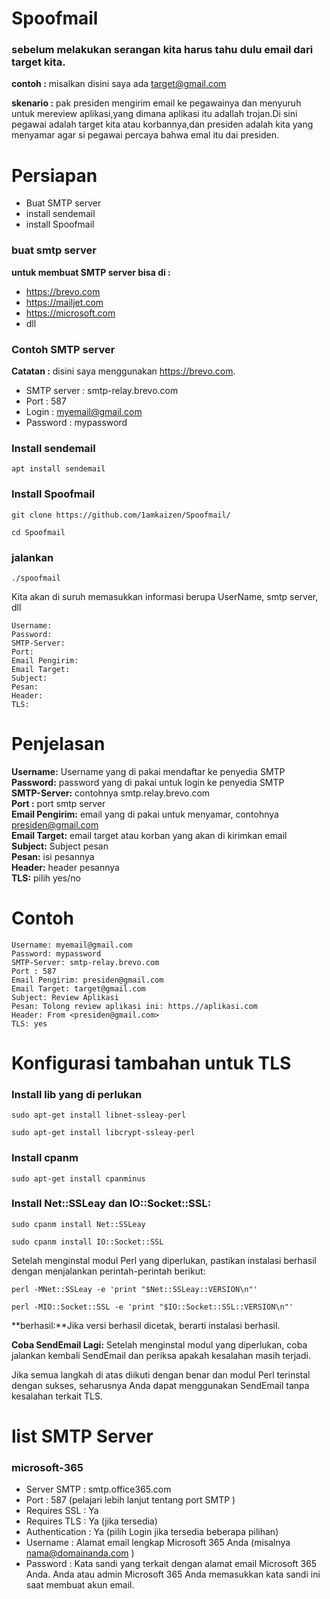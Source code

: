 # Spoofmail

### sebelum melakukan serangan kita harus tahu dulu email dari target kita.
**contoh :** misalkan disini saya ada target@gmail.com

**skenario :** pak presiden mengirim email ke pegawainya dan menyuruh untuk mereview aplikasi,yang dimana aplikasi itu adallah trojan.Di sini pegawai adalah target kita atau korbannya,dan presiden adalah kita yang menyamar agar si pegawai percaya bahwa emal itu dai presiden. 

# Persiapan
- Buat SMTP server
- install sendemail
- install Spoofmail

### buat smtp server
**untuk membuat SMTP server bisa di :**
- https://brevo.com
- https://mailjet.com
- https://microsoft.com
- dll

### Contoh SMTP server
  
  **Catatan :** disini saya menggunakan https://brevo.com.
 
- SMTP server  : smtp-relay.brevo.com
- Port : 587
- Login : myemail@gmail.com
- Password : mypassword

### Install sendemail
```
apt install sendemail
```
### Install Spoofmail
```
git clone https://github.com/1amkaizen/Spoofmail/
```
```
cd Spoofmail
```
### jalankan
```
./spoofmail
```

Kita akan di suruh memasukkan informasi berupa UserName, smtp server, dll
```
Username: 
Password: 
SMTP-Server:
Port:
Email Pengirim: 
Email Target: 
Subject:  
Pesan: 
Header:
TLS:
```

# Penjelasan

**Username:** Username yang di pakai mendaftar ke penyedia SMTP<br>
**Password:** password yang di pakai untuk login ke penyedia SMTP<br>
**SMTP-Server:** contohnya smtp.relay.brevo.com<br>
**Port :** port smtp server<br>
**Email Pengirim:** email yang di pakai untuk menyamar, contohnya presiden@gmail.com<br>
**Email Target:** email target atau korban yang akan di kirimkan email<br>
**Subject:**  Subject pesan<br>
**Pesan:** isi pesannya<br>
**Header:** header pesannya<br>
**TLS:** pilih yes/no


# Contoh
```
Username: myemail@gmail.com
Password: mypassword
SMTP-Server: smtp-relay.brevo.com
Port : 587
Email Pengirim: presiden@gmail.com
Email Target: target@gmail.com
Subject: Review Aplikasi
Pesan: Tolong review aplikasi ini: https.//aplikasi.com
Header: From <presiden@gmail.com>
TLS: yes
```

# Konfigurasi tambahan untuk TLS

### Install lib yang di perlukan

```
sudo apt-get install libnet-ssleay-perl
```
```
sudo apt-get install libcrypt-ssleay-perl
```

### Install cpanm
```
sudo apt-get install cpanminus
```

### Install Net::SSLeay dan IO::Socket::SSL: 

```
sudo cpanm install Net::SSLeay
```

```
sudo cpanm install IO::Socket::SSL
```

Setelah menginstal modul Perl yang diperlukan, pastikan instalasi berhasil dengan menjalankan perintah-perintah berikut: 

```
perl -MNet::SSLeay -e 'print "$Net::SSLeay::VERSION\n"'
```

```
perl -MIO::Socket::SSL -e 'print "$IO::Socket::SSL::VERSION\n"'
```
**berhasil:**Jika versi berhasil dicetak, berarti instalasi berhasil. 

**Coba SendEmail Lagi:**
Setelah menginstal modul yang diperlukan, coba jalankan kembali SendEmail dan periksa apakah kesalahan masih terjadi.

Jika semua langkah di atas diikuti dengan benar dan modul Perl terinstal dengan sukses, seharusnya Anda dapat menggunakan SendEmail tanpa kesalahan terkait TLS.


# list SMTP Server
### microsoft-365
- Server SMTP : smtp.office365.com
- Port : 587 (pelajari lebih lanjut tentang port SMTP )
- Requires SSL : Ya
- Requires TLS : Ya (jika tersedia)
- Authentication : Ya (pilih Login jika tersedia beberapa pilihan)
- Username : Alamat email lengkap Microsoft 365 Anda (misalnya nama@domainanda.com )
- Password  : Kata sandi yang terkait dengan alamat email Microsoft 365 Anda. Anda atau admin Microsoft 365 Anda memasukkan kata sandi ini saat membuat akun email.

